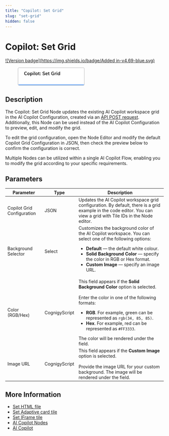 ```yaml
---
title: "Copilot: Set Grid"
slug: "set-grid"
hidden: false
---
```


# Copilot: Set Grid

[![Version badge](https://img.shields.io/badge/Added in-v4.69-blue.svg)](../../../../release-notes/4.69.md)

<figure>
  <img class="image-center" src="../../../../../static/img/_assets/ai/resource/node-reference/ai-copilot/set-grid.png" width="50%" />
</figure>

## Description

The Copilot: Set Grid Node updates the existing AI Copilot workspace grid in the AI Copilot Configuration, created via an [API POST request](https://api-dev.cognigy.ai/openapi#post-/v2.0/agentassistconfigs). Additionally, this Node can be used instead of the AI Copilot Configuration to preview, edit, and modify the grid.

To edit the grid configuration, open the Node Editor and modify the default Copilot Grid Configuration in JSON, then check the preview below to confirm the configuration is correct.

Multiple Nodes can be utilized within a single AI Copilot Flow, enabling you to modify the grid according to your specific requirements.

## Parameters

| Parameter                  | Type          | Description                                                                                                                                                                                                                                                                                                                          |
|----------------------------|---------------|--------------------------------------------------------------------------------------------------------------------------------------------------------------------------------------------------------------------------------------------------------------------------------------------------------------------------------------|
| Copilot Grid Configuration | JSON          | Updates the AI Copilot workspace grid configuration. By default, there is a grid example in the code editor. You can view a grid with Tile IDs in the Node editor.                                                                                                                                                                   |
| Background Selector        | Select        | Customizes the background color of the AI Copilot workspace. You can select one of the following options:<ul><li>**Default** — the default white colour.</li><li>**Solid Background Color** — specify the color in RGB or Hex format.</li><li>**Custom Image** — specify an image URL.</li></ul>                                     |
| Color (RGB/Hex)            | CognigyScript | This field appears if the **Solid Background Color** option is selected.<br /><br />Enter the color in one of the following formats:<ul><li>**RGB**. For example, green can be represented as `rgb(34, 85, 85)`.</li><li>**Hex**. For example, red can be represented as `#FF3333`.</li></ul>The color will be rendered under the field. |
| Image URL                  | CognigyScript | This field appears if the **Custom Image** option is selected.<br /><br />Provide the image URL for your custom background. The image will be rendered under the field.                                                                                                                                                                  |

## More Information

- [Set HTML file](set-html-tile.md)
- [Set Adaptive card tile](set-adaptive-card-tile.md)
- [Set IFrame tile](set-iframe-tile.md)
- [AI Copilot Nodes](overview.md)
- [AI Copilot](../../../../ai-copilot/overview.md)
